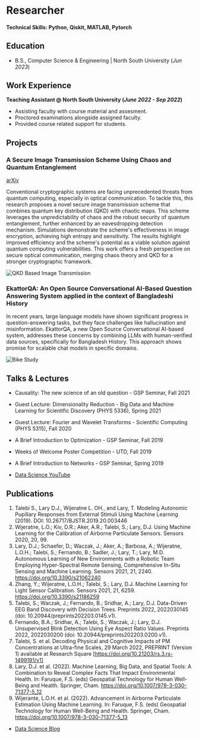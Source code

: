 
# Researcher

#### Technical Skills: Python, Qiskit, MATLAB, Pytorch

## Education 			        		
- B.S., Computer Science & Engineering | North South University (_Jun 2023_)

## Work Experience
**Teaching Assistant @ North South University (_June 2022 - Sep 2022_)**
- Assisting faculty with course material and assesment. 
- Proctored examinations alongside assigned faculty.
- Provided course related support for students.

## Projects
### A Secure Image Transmission Scheme Using Chaos and Quantum Entanglement
[arXiv](https://arxiv.org/abs/2311.18471)


Conventional cryptographic systems are facing unprecedented threats from quantum computing, especially in optical communication. To tackle this, this research proposes a novel secure image transmission scheme that combines quantum key distribution (QKD) with chaotic maps. This scheme leverages the unpredictability of chaos and the robust security of quantum entanglement, further enhanced by an eavesdropping detection mechanism. Simulations demonstrate the scheme's effectiveness in image encryption, achieving high entropy and sensitivity. The results highlight improved efficiency and the scheme's potential as a viable solution against quantum computing vulnerabilities. This work offers a fresh perspective on secure optical communication, merging chaos theory and QKD for a stronger cryptographic framework.

![QKD Based Image Transmission](/assets/img/sit.jpg)

### EkattorQA: An Open Source Conversational AI-Based Question Answering System applied in the context of Bangladeshi History
<!---
Publication
-->
In recent years, large language models have shown significant progress in question-answering tasks, but they face challenges like hallucination and misinformation. EkattorQA, a new Open Source Conversational AI-based system, addresses these concerns by combining LLMs with human-verified data sources, specifically for Bangladesh History. This approach shows promise for scalable chat models in specific domains.

![Bike Study](/assets/img/eqa.jpg)

## Talks & Lectures
- Causality: The new science of an old question - GSP Seminar, Fall 2021
- Guest Lecture: Dimensionality Reduction - Big Data and Machine Learning for Scientific Discovery (PHYS 5336), Spring 2021
- Guest Lecture: Fourier and Wavelet Transforms - Scientific Computing (PHYS 5315), Fall 2020
- A Brief Introduction to Optimization - GSP Seminar, Fall 2019
- Weeks of Welcome Poster Competition - UTD, Fall 2019
- A Brief Introduction to Networks - GSP Seminar, Spring 2019

- [Data Science YouTube](https://www.youtube.com/channel/UCa9gErQ9AE5jT2DZLjXBIdA)

## Publications
1. Talebi S., Lary D.J., Wijeratne L. OH., and Lary, T. Modeling Autonomic Pupillary Responses from External Stimuli Using Machine Learning (2019). DOI: 10.26717/BJSTR.2019.20.003446
2. Wijeratne, L.O.; Kiv, D.R.; Aker, A.R.; Talebi, S.; Lary, D.J. Using Machine Learning for the Calibration of Airborne Particulate Sensors. Sensors 2020, 20, 99.
3. Lary, D.J.; Schaefer, D.; Waczak, J.; Aker, A.; Barbosa, A.; Wijeratne, L.O.H.; Talebi, S.; Fernando, B.; Sadler, J.; Lary, T.; Lary, M.D. Autonomous Learning of New Environments with a Robotic Team Employing Hyper-Spectral Remote Sensing, Comprehensive In-Situ Sensing and Machine Learning. Sensors 2021, 21, 2240. https://doi.org/10.3390/s21062240
4. Zhang, Y.; Wijeratne, L.O.H.; Talebi, S.; Lary, D.J. Machine Learning for Light Sensor Calibration. Sensors 2021, 21, 6259. https://doi.org/10.3390/s21186259
5. Talebi, S.; Waczak, J.; Fernando, B.; Sridhar, A.; Lary, D.J. Data-Driven EEG Band Discovery with Decision Trees. Preprints 2022, 2022030145 (doi: 10.20944/preprints202203.0145.v1).
6. Fernando, B.A.; Sridhar, A.; Talebi, S.; Waczak, J.; Lary, D.J. Unsupervised Blink Detection Using Eye Aspect Ratio Values. Preprints 2022, 2022030200 (doi: 10.20944/preprints202203.0200.v1).
7. Talebi, S. et al. Decoding Physical and Cognitive Impacts of PM Concentrations at Ultra-fine Scales, 29 March 2022, PREPRINT (Version 1) available at Research Square [https://doi.org/10.21203/rs.3.rs-1499191/v1]
8. Lary, D.J. et al. (2022). Machine Learning, Big Data, and Spatial Tools: A Combination to Reveal Complex Facts That Impact Environmental Health. In: Faruque, F.S. (eds) Geospatial Technology for Human Well-Being and Health. Springer, Cham. https://doi.org/10.1007/978-3-030-71377-5_12
9. Wijerante, L.O.H. et al. (2022). Advancement in Airborne Particulate Estimation Using Machine Learning. In: Faruque, F.S. (eds) Geospatial Technology for Human Well-Being and Health. Springer, Cham. https://doi.org/10.1007/978-3-030-71377-5_13

- [Data Science Blog](https://medium.com/@shawhin)


